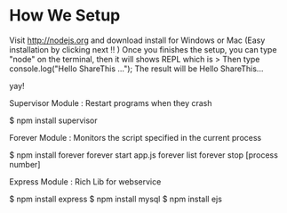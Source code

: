 How We Setup
============

Visit http://nodejs.org and download install for Windows or Mac (Easy installation by clicking next !! )
Once you finishes the setup, you can type "node" on the terminal, then it will shows REPL which is >
Then type console.log("Hello ShareThis ...");
The result will be Hello ShareThis...

yay!

Supervisor Module : Restart programs when they crash 

$ npm install supervisor

Forever Module : Monitors the script specified in the current process

$ npm install forever
forever start app.js
forever list
forever stop [process number]

Express Module : Rich Lib for webservice

$ npm install express
$ npm install mysql
$ npm install ejs

